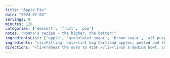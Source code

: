 ```yaml
---
title: "Apple Pie"
date: "2024-02-04"
servings: 8
minutes: 120
categories: ['dessert', 'fruit', 'pie']
notes: "Nonna's recipe - the higher, the better!"
ingredientsList: ['apple', 'granulated sugar', 'brown sugar', 'all-purpose flour', 'cinnamon', 'cloves', 'allspice', 'lemon juice', 'butter', 'pie crust', 'eggs']
ingredients: "<li>Filling: <ul><li>1 bag Cortland apples, peeled and thinly sliced (13 small)</li><li>1/3 cup granulated sugar</li><li>1/3 cup packed light brown sugar</li><li>3 tbsp all-purpose flour</li><li>1 1/2 tsp ground cinnamon</li><li>1/4 tsp ground cloves</li><li>1/8 tsp ground allspice</li><li>3 tbsp lemon juice</li><li>2 tbsp unsalted butter, cubed</li></ul></li><li>Other: <ul><li>1 pie crust recipe (2 disks), chilled</li><li>1 egg</li></ul></li>"
directions: "<li>Preheat the oven to 425F.</li><li>In a medium bowl, combine the apples - lemon juice, stirring to coat. Set aside and let sit for 15 minutes, stirring occasionally, to let the juices release.</li><li>While the apples are marinating, roll out the pie crusts. Fit one into a 9-inch pie plate. Brush the bottom with egg wash, then fill with the apples, topping with the cubed butter. Top with the other pie crust and cut vents to let steam escape while cooking. Crimp the edges to prevent juices from escaping and to make it look nice!</li><li>Brush the crust with the remaining egg wash, then bake for 15 minutes. Reduce the heat to 350F, tent with aluminum foil, and bake until golden and the juices are bubbling, about 45 minutes more.</li><li>Let pie cool completely before slicing, about 2 hours.</li>"
---
```

